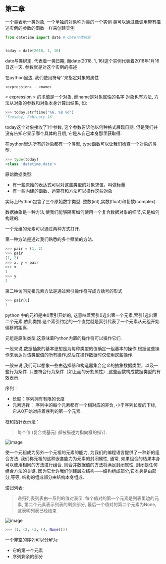 ## 第二章

一个类表示一类对象, 
一个单独的对象称为类的一个实例
类可以通过像调用带有描述实例的参数的函数一样来创建实例

```python
from datetime import date # date与类绑定


today = date(2018, 1, 16)
```

date与类绑定, 代表着一类日期, 而date(2018, 1, 16)这个实例代表着2018年1月16日这一天, 参数就是对这个实例的描述


在python里边, 我们使用符号'.'来指定对象的属性
```python
<expression> . <name>
```

< expression > 的求值是一个对象, 而name是对象属性的名字
对象也有方法, 方法从对象的参数和对象本身计算出结果, 如:
```python
>>> today.strftime('%A, %B %d')
'Tuesday, February 16'
```
today这个对象接收了1个参数, 这个参数告诉他以何种格式展现日期, 但是我们并没有告知它显示哪个具体的日期,  它是从自己本身那里获取得.


在python里边所有的对象都有一个类型, type函数可以让我们检查一个对象的类型.
```python
>>> type(today)
<class 'datetime.date'>
```

原始数据类型:
  -  有一些原始的表达式可以对这些类型的对象求值，叫做标量
  - 有一些内建的函数、运算符和方法可以操作这些对象

实际上Python包含了三个原始数字类型: 整数(int),实数(float)和复数(complex).

数据抽象是一种方法,使我们能够隔离如何使用一个复合数据对象的细节,它是如何构建的.


一个元组的元素可以通过两种方式打开.

第一种方法是通过我们熟悉的多个赋值的方法.
```python
>>> pair = (1, 2)
>>> pair
(1, 2)
>>> x, y = pair
>>> x
1
>>> y
2
```

第二种访问元祖元素方法是通过索引操作符写成方括号的形式
```python
>>> pair[0]
1
```

python 中的元祖是由0索引开始的, 这意味着索引0选出第一个元素,索引1选出第二个元素,依此类推.这个索引约定的一个直觉就是索引代表了一个元素从元组开始偏移的距离.

元组是原生类型,这意味着Python内置的操作符可以操作它们.

一般来说,数据抽象的基本思想是为每种类型的值确定一组基本的操作,根据这些操作来表达对该类型值的所有操作,然后在操作数据时仅使用这些操作.

一般来说,我们可以想象一些由选择器和构造器集合定义的抽象数据类型，以及一些行为条件. 只要符合行为条件（如上面的分割属性）,这些函数构成数据类型的有效表示.


序列：
- 长度：序列拥有有限的长度
- 元素选择： 序列中的每个元素都有一个相对应的非负, 小于序列长度的下标, 它从0开始对应着序列的第一个元素.

框和指针表示法：
> 每个值 (复合或基元) 都被描述为指向框的指针.

![image](https://raw.githubusercontent.com/wizardforcel/sicp-py-zh/master/img/nested_pairs.png)

使一个元祖成为另外一个元祖的元素的能力, 为我们的编程语言提供了一种新的组合方法. 我们称元祖的这种嵌套能力为元素的封闭属性, 通常, 如果组合的结果本身可以使用相同的方法进行组合, 则合并数据值的方法将满足封闭属性, 封闭是任何组合方法的关键, 因为它允许我们创建层次结构——结构组成部分,它本身是由部分,等等, 结构的组成部分由结构本身组成. 



递归列表:
> 递归列表列表由一系列的值对表示, 每个值对的第一个元素是列表里边的元素, 第二个元素表示列表的剩余部分, 最后一个值对的第二个元素为None, 这表明列表已经结束


![image](https://raw.githubusercontent.com/wizardforcel/sicp-py-zh/master/img/sequence.png)

```python
>>> (1, (2, (3, (4, None))))
```

一个非空的序列可以分解为:
- 它的第一个元素
- 序列剩余的部分

